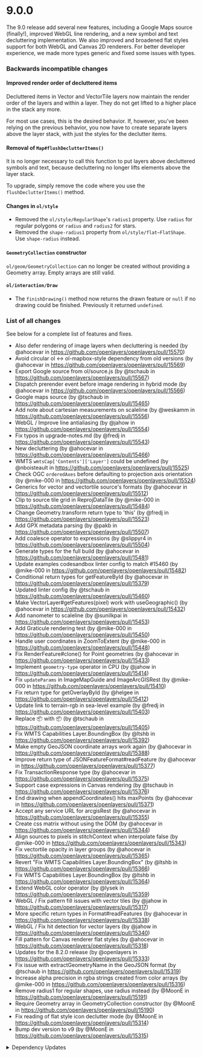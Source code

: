 # 9.0.0

The 9.0 release add several new features, including a Google Maps source (finally!), improved WebGL line rendering, and a new symbol and text decluttering implementation. We also improved and broadened flat styles support for both WebGL and Canvas 2D renderers. For better developer experience, we made more types generic and fixed some issues with types.

### Backwards incompatible changes

#### Improved render order of decluttered items

Decluttered items in Vector and VectorTile layers now maintain the render order of the layers and within a layer. They do not get lifted to a higher place in the stack any more.

For most use cases, this is the desired behavior. If, however, you've been relying on the previous behavior, you now have to create separate layers above the layer stack, with just the styles for the declutter items.

#### Removal of `Map#flushDeclutterItems()`

It is no longer necessary to call this function to put layers above decluttered symbols and text, because decluttering no longer lifts elements above the layer stack.

To upgrade, simply remove the code where you use the `flushDeclutterItems()` method.

#### Changes in `ol/style`

* Removed the `ol/style/RegularShape`'s `radius1` property. Use `radius` for regular polygons or `radius` and `radius2` for stars.
* Removed the `shape-radius1` property from `ol/style/flat~FlatShape`. Use  `shape-radius` instead.

#### `GeometryCollection` constructor

`ol/geom/GeometryCollection` can no longer be created without providing a Geometry array. Empty arrays are still valid.

#### `ol/interaction/Draw`

* The `finishDrawing()` method now returns the drawn feature or `null` if no drawing could be finished. Previously it returned `undefined`.


### List of all changes

See below for a complete list of features and fixes.

 * Also defer rendering of image layers when decluttering is needed (by @ahocevar in https://github.com/openlayers/openlayers/pull/15570)
 * Avoid circular ol <-> ol-mapbox-style dependency from old versions (by @ahocevar in https://github.com/openlayers/openlayers/pull/15569)
 * Export Google source from ol/source.js (by @tschaub in https://github.com/openlayers/openlayers/pull/15567)
 * Dispatch prerender event before image rendering in hybrid mode (by @ahocevar in https://github.com/openlayers/openlayers/pull/15566)
 * Google maps source (by @tschaub in https://github.com/openlayers/openlayers/pull/15465)
 * Add note about cartesian measurements on scaleline (by @weskamm in https://github.com/openlayers/openlayers/pull/15556)
 * WebGL / Improve line antialiasing (by @jahow in https://github.com/openlayers/openlayers/pull/15554)
 * Fix typos in upgrade-notes.md (by @fredj in https://github.com/openlayers/openlayers/pull/15543)
 * New decluttering (by @ahocevar in https://github.com/openlayers/openlayers/pull/15466)
 * WMTS `wmtsCap['Contents']['Layer']` could be undefined (by @nboisteault in https://github.com/openlayers/openlayers/pull/15525)
 * Check OGC `orderedAxes` before defaulting to projection axis orientation (by @mike-000 in https://github.com/openlayers/openlayers/pull/15524)
 * Generics for vector and vectortile source's formats (by @ahocevar in https://github.com/openlayers/openlayers/pull/15512)
 * Clip to source tile grid in ReprojDataTile (by @mike-000 in https://github.com/openlayers/openlayers/pull/15484)
 * Change Geometry.transform return type to 'this' (by @fredj in https://github.com/openlayers/openlayers/pull/15523)
 * Add GPX metadata parsing (by @pakb in https://github.com/openlayers/openlayers/pull/15507)
 * Add coalesce operator to expressions (by @slippyr4 in https://github.com/openlayers/openlayers/pull/15504)
 * Generate types for the full build (by @ahocevar in https://github.com/openlayers/openlayers/pull/15481)
 * Update examples codesandbox linter config to match #15460 (by @mike-000 in https://github.com/openlayers/openlayers/pull/15482)
 * Conditional return types for getFeatureById (by @ahocevar in https://github.com/openlayers/openlayers/pull/15379)
 * Updated linter config (by @tschaub in https://github.com/openlayers/openlayers/pull/15460)
 * Make VectorLayer#getFeatures(pixel) work with useGeographic() (by @ahocevar in https://github.com/openlayers/openlayers/pull/15432)
 * Add nanometer to scaleline (by @sunilkpai in https://github.com/openlayers/openlayers/pull/15453)
 * Add Graticule rendering test (by @mike-000 in https://github.com/openlayers/openlayers/pull/15450)
 * Handle user coordinates in ZoomToExtent (by @mike-000 in https://github.com/openlayers/openlayers/pull/15448)
 * Fix RenderFeature#clone() for Point geometries (by @ahocevar in https://github.com/openlayers/openlayers/pull/15433)
 * Implement `geometry-type` operator in CPU (by @jahow in https://github.com/openlayers/openlayers/pull/15414)
 * Fix `updateParams` in ImageMapGuide and ImageArcGISRest (by @mike-000 in https://github.com/openlayers/openlayers/pull/15410)
 * Fix return type for getOverlayById (by @helgee in https://github.com/openlayers/openlayers/pull/15412)
 * Update link to terrain-rgb in sea-level example (by @fredj in https://github.com/openlayers/openlayers/pull/15403)
 * Replace :package: with 📦 (by @tschaub in https://github.com/openlayers/openlayers/pull/15405)
 * Fix WMTS Capabilities Layer.BoundingBox (by @ltshb in https://github.com/openlayers/openlayers/pull/15392)
 * Make empty GeoJSON coordinate arrays work again (by @ahocevar in https://github.com/openlayers/openlayers/pull/15388)
 * Improve return type of JSONFeatureFormat#readFeature (by @ahocevar in https://github.com/openlayers/openlayers/pull/15377)
 * Fix TransactionResponse type (by @ahocevar in https://github.com/openlayers/openlayers/pull/15375)
 * Support case expressions in Canvas rendering (by @tschaub in https://github.com/openlayers/openlayers/pull/15376)
 * End drawing when appendCoordinates() hits maxPoints (by @ahocevar in https://github.com/openlayers/openlayers/pull/15371)
 * Accept any service URL for arcgisRest (by @ahocevar in https://github.com/openlayers/openlayers/pull/15355)
 * Create css matrix without using the DOM (by @ahocevar in https://github.com/openlayers/openlayers/pull/15344)
 * Align sources to pixels in stitchContext when interpolate false (by @mike-000 in https://github.com/openlayers/openlayers/pull/15343)
 * Fix vectortile opacity in layer groups (by @ahocevar in https://github.com/openlayers/openlayers/pull/15365)
 * Revert "Fix WMTS Capabilities Layer.BoundingBox" (by @ltshb in https://github.com/openlayers/openlayers/pull/15366)
 * Fix WMTS Capabilities Layer.BoundingBox (by @ltshb in https://github.com/openlayers/openlayers/pull/15364)
 * Extend WebGL color operator (by @lysek in https://github.com/openlayers/openlayers/pull/15359)
 * WebGL / Fix pattern fill issues with vector tiles (by @jahow in https://github.com/openlayers/openlayers/pull/15317)
 * More specific return types in Format#readFeatures (by @ahocevar in https://github.com/openlayers/openlayers/pull/15338)
 * WebGL / Fix hit detection for vector layers (by @jahow in https://github.com/openlayers/openlayers/pull/15340)
 * Fill pattern for Canvas renderer flat styles (by @ahocevar in https://github.com/openlayers/openlayers/pull/15318)
 * Updates for the 8.2.0 release (by @openlayers in https://github.com/openlayers/openlayers/pull/15333)
 * Fix issue with extractGeometryName in the GeoJSON format (by @tschaub in https://github.com/openlayers/openlayers/pull/15319)
 * Increase alpha precision in rgba strings created from color arrays (by @mike-000 in https://github.com/openlayers/openlayers/pull/15316)
 * Remove radius1 for regular shapes, use radius instead (by @MoonE in https://github.com/openlayers/openlayers/pull/15191)
 * Require Geometry array in GeometryCollection constructor (by @MoonE in https://github.com/openlayers/openlayers/pull/15190)
 * Fix reading of flat style icon declutter mode (by @MoonE in https://github.com/openlayers/openlayers/pull/15314)
 * Bump dev version to v9 (by @MoonE in https://github.com/openlayers/openlayers/pull/15315)


<details>
  <summary>Dependency Updates</summary>

 * Bump puppeteer from 22.0.0 to 22.2.0 (by @openlayers in https://github.com/openlayers/openlayers/pull/15561)
 * Bump ip from 1.1.8 to 1.1.9 (by @openlayers in https://github.com/openlayers/openlayers/pull/15573)
 * Bump webpack from 5.90.1 to 5.90.3 (by @openlayers in https://github.com/openlayers/openlayers/pull/15565)
 * Bump webpack-dev-server from 4.15.1 to 5.0.2 (by @openlayers in https://github.com/openlayers/openlayers/pull/15562)
 * Bump rollup from 4.10.0 to 4.12.0 (by @openlayers in https://github.com/openlayers/openlayers/pull/15560)
 * Bump geotiff from 2.1.2 to 2.1.3 (by @openlayers in https://github.com/openlayers/openlayers/pull/15547)
 * Bump globby from 14.0.0 to 14.0.1 (by @openlayers in https://github.com/openlayers/openlayers/pull/15548)
 * Bump mocha from 10.2.0 to 10.3.0 (by @openlayers in https://github.com/openlayers/openlayers/pull/15549)
 * Bump rollup from 4.9.6 to 4.10.0 (by @openlayers in https://github.com/openlayers/openlayers/pull/15550)
 * Bump semver from 7.5.4 to 7.6.0 (by @openlayers in https://github.com/openlayers/openlayers/pull/15551)
 * Bump webpack from 5.90.0 to 5.90.1 (by @openlayers in https://github.com/openlayers/openlayers/pull/15537)
 * Bump puppeteer from 21.9.0 to 22.0.0 (by @openlayers in https://github.com/openlayers/openlayers/pull/15532)
 * Bump ol-stac from 1.0.0-beta.7 to 1.0.0-beta.8 (by @openlayers in https://github.com/openlayers/openlayers/pull/15534)
 * Bump karma-webpack from 5.0.0 to 5.0.1 (by @openlayers in https://github.com/openlayers/openlayers/pull/15535)
 * Bump @types/geojson from 7946.0.13 to 7946.0.14 (by @openlayers in https://github.com/openlayers/openlayers/pull/15536)
 * Bump marked from 11.2.0 to 12.0.0 (by @openlayers in https://github.com/openlayers/openlayers/pull/15531)
 * Bump ol-mapbox-style from 12.1.1 to 12.2.0 (by @openlayers in https://github.com/openlayers/openlayers/pull/15533)
 * Bump webpack from 5.89.0 to 5.90.0 (by @openlayers in https://github.com/openlayers/openlayers/pull/15515)
 * Bump ol-stac from 1.0.0-beta.6 to 1.0.0-beta.7 (by @openlayers in https://github.com/openlayers/openlayers/pull/15516)
 * Bump marked from 11.1.1 to 11.2.0 (by @openlayers in https://github.com/openlayers/openlayers/pull/15514)
 * Bump puppeteer from 21.7.0 to 21.9.0 (by @openlayers in https://github.com/openlayers/openlayers/pull/15513)
 * Bump rollup-plugin-external-globals from 0.9.1 to 0.9.2 (by @openlayers in https://github.com/openlayers/openlayers/pull/15498)
 * Bump geotiff from 2.1.1 to 2.1.2 (by @openlayers in https://github.com/openlayers/openlayers/pull/15499)
 * Bump copy-webpack-plugin from 12.0.1 to 12.0.2 (by @openlayers in https://github.com/openlayers/openlayers/pull/15500)
 * Bump rollup from 4.9.5 to 4.9.6 (by @openlayers in https://github.com/openlayers/openlayers/pull/15501)
 * Bump source-map-loader from 4.0.2 to 5.0.0 (by @openlayers in https://github.com/openlayers/openlayers/pull/15502)
 * Bump proj4 from 2.9.2 to 2.10.0 (by @openlayers in https://github.com/openlayers/openlayers/pull/15485)
 * Bump copy-webpack-plugin from 11.0.0 to 12.0.1 (by @openlayers in https://github.com/openlayers/openlayers/pull/15486)
 * Bump rollup from 4.9.4 to 4.9.5 (by @openlayers in https://github.com/openlayers/openlayers/pull/15487)
 * Bump follow-redirects from 1.14.8 to 1.15.4 (by @openlayers in https://github.com/openlayers/openlayers/pull/15473)
 * Bump rollup from 4.9.2 to 4.9.4 (by @openlayers in https://github.com/openlayers/openlayers/pull/15468)
 * Bump puppeteer from 21.6.1 to 21.7.0 (by @openlayers in https://github.com/openlayers/openlayers/pull/15469)
 * Bump marked from 11.1.0 to 11.1.1 (by @openlayers in https://github.com/openlayers/openlayers/pull/15455)
 * Bump webpack-dev-middleware from 6.1.1 to 7.0.0 (by @openlayers in https://github.com/openlayers/openlayers/pull/15454)
 * Bump source-map-loader from 4.0.1 to 4.0.2 (by @openlayers in https://github.com/openlayers/openlayers/pull/15456)
 * Bump rollup from 4.9.1 to 4.9.2 (by @openlayers in https://github.com/openlayers/openlayers/pull/15457)
 * Bump geotiff from 2.1.0 to 2.1.1 (by @openlayers in https://github.com/openlayers/openlayers/pull/15449)
 * Bump rollup from 4.8.0 to 4.9.1 (by @openlayers in https://github.com/openlayers/openlayers/pull/15440)
 * Bump eslint from 8.55.0 to 8.56.0 (by @openlayers in https://github.com/openlayers/openlayers/pull/15439)
 * Bump puppeteer from 21.6.0 to 21.6.1 (by @openlayers in https://github.com/openlayers/openlayers/pull/15438)
 * Bump marked from 11.0.1 to 11.1.0 (by @openlayers in https://github.com/openlayers/openlayers/pull/15437)
 * Bump actions/upload-artifact from 3 to 4 (by @openlayers in https://github.com/openlayers/openlayers/pull/15436)
 * Bump dawidd6/action-download-artifact from 2 to 3 (by @openlayers in https://github.com/openlayers/openlayers/pull/15435)
 * Bump github/codeql-action from 2 to 3 (by @openlayers in https://github.com/openlayers/openlayers/pull/15434)
 * Bump typescript from 5.3.2 to 5.3.3 (by @openlayers in https://github.com/openlayers/openlayers/pull/15422)
 * Bump puppeteer from 21.5.2 to 21.6.0 (by @openlayers in https://github.com/openlayers/openlayers/pull/15421)
 * Bump marked from 11.0.0 to 11.0.1 (by @openlayers in https://github.com/openlayers/openlayers/pull/15420)
 * Bump rollup from 4.6.1 to 4.8.0 (by @openlayers in https://github.com/openlayers/openlayers/pull/15419)
 * Bump marked from 10.0.0 to 11.0.0 (by @openlayers in https://github.com/openlayers/openlayers/pull/15400)
 * Bump eslint from 8.54.0 to 8.55.0 (by @openlayers in https://github.com/openlayers/openlayers/pull/15397)
 * Bump fs-extra from 11.1.1 to 11.2.0 (by @openlayers in https://github.com/openlayers/openlayers/pull/15399)
 * Bump rollup from 4.6.0 to 4.6.1 (by @openlayers in https://github.com/openlayers/openlayers/pull/15396)
 * Bump clean-css-cli from 5.6.2 to 5.6.3 (by @openlayers in https://github.com/openlayers/openlayers/pull/15398)
 * Bump rollup from 4.5.2 to 4.6.0 (by @openlayers in https://github.com/openlayers/openlayers/pull/15383)
 * Bump rollup from 4.5.0 to 4.5.2 (by @openlayers in https://github.com/openlayers/openlayers/pull/15373)
 * Bump @types/proj4 from 2.5.4 to 2.5.5 (by @openlayers in https://github.com/openlayers/openlayers/pull/15348)
 * Bump metalsmith from 2.6.1 to 2.6.2 (by @openlayers in https://github.com/openlayers/openlayers/pull/15349)
 * Bump puppeteer from 21.5.1 to 21.5.2 (by @openlayers in https://github.com/openlayers/openlayers/pull/15350)
 * Bump rollup from 4.4.0 to 4.5.0 (by @openlayers in https://github.com/openlayers/openlayers/pull/15351)
 * Bump rollup-plugin-external-globals from 0.9.0 to 0.9.1 (by @openlayers in https://github.com/openlayers/openlayers/pull/15352)
 * Bump eslint from 8.53.0 to 8.54.0 (by @openlayers in https://github.com/openlayers/openlayers/pull/15353)
 * Bump actions/github-script from 6 to 7 (by @openlayers in https://github.com/openlayers/openlayers/pull/15354)
 * Bump @types/pbf from 3.0.4 to 3.0.5 (by @openlayers in https://github.com/openlayers/openlayers/pull/15327)
 * Bump rollup from 4.3.0 to 4.4.0 (by @openlayers in https://github.com/openlayers/openlayers/pull/15329)
 * Bump @types/geojson from 7946.0.12 to 7946.0.13 (by @openlayers in https://github.com/openlayers/openlayers/pull/15328)
 * Bump puppeteer from 21.5.0 to 21.5.1 (by @openlayers in https://github.com/openlayers/openlayers/pull/15326)
 * Bump @types/topojson-specification from 1.0.4 to 1.0.5 (by @openlayers in https://github.com/openlayers/openlayers/pull/15324)
 * Bump @types/offscreencanvas from 2019.7.2 to 2019.7.3 (by @openlayers in https://github.com/openlayers/openlayers/pull/15323)
 * Bump globby from 13.2.2 to 14.0.0 (by @openlayers in https://github.com/openlayers/openlayers/pull/15322)
 * Bump @types/arcgis-rest-api from 10.4.7 to 10.4.8 (by @openlayers in https://github.com/openlayers/openlayers/pull/15321)
 * Bump marked from 9.1.5 to 10.0.0 (by @openlayers in https://github.com/openlayers/openlayers/pull/15320)


</details>
